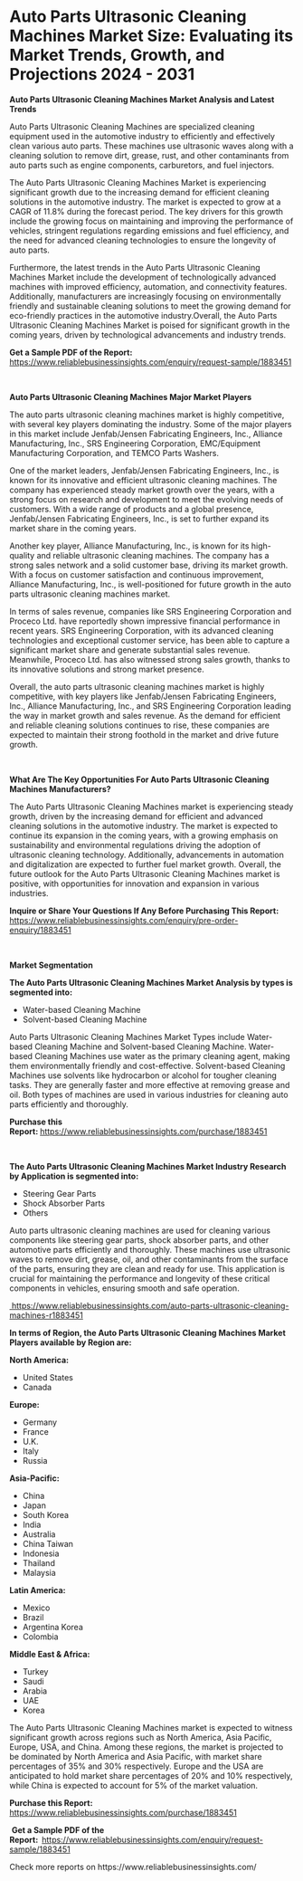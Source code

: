 <p><h1>Auto Parts Ultrasonic Cleaning Machines Market Size: Evaluating its Market Trends, Growth, and Projections 2024 - 2031</h1></p><p><strong>Auto Parts Ultrasonic Cleaning Machines Market Analysis and Latest Trends</strong></p>
<p><p>Auto Parts Ultrasonic Cleaning Machines are specialized cleaning equipment used in the automotive industry to efficiently and effectively clean various auto parts. These machines use ultrasonic waves along with a cleaning solution to remove dirt, grease, rust, and other contaminants from auto parts such as engine components, carburetors, and fuel injectors.</p><p>The Auto Parts Ultrasonic Cleaning Machines Market is experiencing significant growth due to the increasing demand for efficient cleaning solutions in the automotive industry. The market is expected to grow at a CAGR of 11.8% during the forecast period. The key drivers for this growth include the growing focus on maintaining and improving the performance of vehicles, stringent regulations regarding emissions and fuel efficiency, and the need for advanced cleaning technologies to ensure the longevity of auto parts.</p><p>Furthermore, the latest trends in the Auto Parts Ultrasonic Cleaning Machines Market include the development of technologically advanced machines with improved efficiency, automation, and connectivity features. Additionally, manufacturers are increasingly focusing on environmentally friendly and sustainable cleaning solutions to meet the growing demand for eco-friendly practices in the automotive industry.Overall, the Auto Parts Ultrasonic Cleaning Machines Market is poised for significant growth in the coming years, driven by technological advancements and industry trends.</p></p>
<p><strong>Get a Sample PDF of the Report:&nbsp;</strong> <a href="https://www.reliablebusinessinsights.com/enquiry/request-sample/1883451">https://www.reliablebusinessinsights.com/enquiry/request-sample/1883451</a></p>
<p>&nbsp;</p>
<p><strong>Auto Parts Ultrasonic Cleaning Machines Major Market Players</strong></p>
<p><p>The auto parts ultrasonic cleaning machines market is highly competitive, with several key players dominating the industry. Some of the major players in this market include Jenfab/Jensen Fabricating Engineers, Inc., Alliance Manufacturing, Inc., SRS Engineering Corporation, EMC/Equipment Manufacturing Corporation, and TEMCO Parts Washers.</p><p>One of the market leaders, Jenfab/Jensen Fabricating Engineers, Inc., is known for its innovative and efficient ultrasonic cleaning machines. The company has experienced steady market growth over the years, with a strong focus on research and development to meet the evolving needs of customers. With a wide range of products and a global presence, Jenfab/Jensen Fabricating Engineers, Inc., is set to further expand its market share in the coming years.</p><p>Another key player, Alliance Manufacturing, Inc., is known for its high-quality and reliable ultrasonic cleaning machines. The company has a strong sales network and a solid customer base, driving its market growth. With a focus on customer satisfaction and continuous improvement, Alliance Manufacturing, Inc., is well-positioned for future growth in the auto parts ultrasonic cleaning machines market.</p><p>In terms of sales revenue, companies like SRS Engineering Corporation and Proceco Ltd. have reportedly shown impressive financial performance in recent years. SRS Engineering Corporation, with its advanced cleaning technologies and exceptional customer service, has been able to capture a significant market share and generate substantial sales revenue. Meanwhile, Proceco Ltd. has also witnessed strong sales growth, thanks to its innovative solutions and strong market presence.</p><p>Overall, the auto parts ultrasonic cleaning machines market is highly competitive, with key players like Jenfab/Jensen Fabricating Engineers, Inc., Alliance Manufacturing, Inc., and SRS Engineering Corporation leading the way in market growth and sales revenue. As the demand for efficient and reliable cleaning solutions continues to rise, these companies are expected to maintain their strong foothold in the market and drive future growth.</p></p>
<p>&nbsp;</p>
<p><strong>What Are The Key Opportunities For Auto Parts Ultrasonic Cleaning Machines Manufacturers?</strong></p>
<p><p>The Auto Parts Ultrasonic Cleaning Machines market is experiencing steady growth, driven by the increasing demand for efficient and advanced cleaning solutions in the automotive industry. The market is expected to continue its expansion in the coming years, with a growing emphasis on sustainability and environmental regulations driving the adoption of ultrasonic cleaning technology. Additionally, advancements in automation and digitalization are expected to further fuel market growth. Overall, the future outlook for the Auto Parts Ultrasonic Cleaning Machines market is positive, with opportunities for innovation and expansion in various industries.</p></p>
<p><strong>Inquire or Share Your Questions If Any Before Purchasing This Report:</strong> <a href="https://www.reliablebusinessinsights.com/enquiry/pre-order-enquiry/1883451">https://www.reliablebusinessinsights.com/enquiry/pre-order-enquiry/1883451</a></p>
<p>&nbsp;</p>
<p><strong>Market Segmentation</strong></p>
<p><strong>The Auto Parts Ultrasonic Cleaning Machines Market Analysis by types is segmented into:</strong></p>
<p><ul><li>Water-based Cleaning Machine</li><li>Solvent-based Cleaning Machine</li></ul></p>
<p><p>Auto Parts Ultrasonic Cleaning Machines Market Types include Water-based Cleaning Machine and Solvent-based Cleaning Machine. Water-based Cleaning Machines use water as the primary cleaning agent, making them environmentally friendly and cost-effective. Solvent-based Cleaning Machines use solvents like hydrocarbon or alcohol for tougher cleaning tasks. They are generally faster and more effective at removing grease and oil. Both types of machines are used in various industries for cleaning auto parts efficiently and thoroughly.</p></p>
<p><strong>Purchase this Report:&nbsp;</strong><a href="https://www.reliablebusinessinsights.com/purchase/1883451">https://www.reliablebusinessinsights.com/purchase/1883451</a></p>
<p>&nbsp;</p>
<p><strong>The Auto Parts Ultrasonic Cleaning Machines Market Industry Research by Application is segmented into:</strong></p>
<p><ul><li>Steering Gear Parts</li><li>Shock Absorber Parts</li><li>Others</li></ul></p>
<p><p>Auto parts ultrasonic cleaning machines are used for cleaning various components like steering gear parts, shock absorber parts, and other automotive parts efficiently and thoroughly. These machines use ultrasonic waves to remove dirt, grease, oil, and other contaminants from the surface of the parts, ensuring they are clean and ready for use. This application is crucial for maintaining the performance and longevity of these critical components in vehicles, ensuring smooth and safe operation.</p></p>
<p><a href="https://www.reliablebusinessinsights.com/auto-parts-ultrasonic-cleaning-machines-r1883451">&nbsp;https://www.reliablebusinessinsights.com/auto-parts-ultrasonic-cleaning-machines-r1883451</a></p>
<p><strong>In terms of Region, the Auto Parts Ultrasonic Cleaning Machines Market Players available by Region are:</strong></p>
<p>
    <p> <strong> North America: </strong>
        <ul>
            <li>United States</li>
            <li>Canada</li>
        </ul>
        </p> 
    <p> <strong> Europe: </strong>
        <ul>
            <li>Germany</li>
            <li>France</li>
            <li>U.K.</li>
            <li>Italy</li>
            <li>Russia</li>
        </ul>
        </p> 
    <p> <strong> Asia-Pacific: </strong>
        <ul>
            <li>China</li>
            <li>Japan</li>
            <li>South Korea</li>
            <li>India</li>
            <li>Australia</li>
            <li>China Taiwan</li>
            <li>Indonesia</li>
            <li>Thailand</li>
            <li>Malaysia</li>
        </ul>
        </p> 
    <p> <strong> Latin America: </strong>
        <ul>
            <li>Mexico</li>
            <li>Brazil</li>
            <li>Argentina Korea</li>
            <li>Colombia</li>
        </ul>
        </p> 
    <p> <strong> Middle East & Africa: </strong>
        <ul>
            <li>Turkey</li>
            <li>Saudi</li>
            <li>Arabia</li>
            <li>UAE</li>
            <li>Korea</li>
        </ul>
    </p>
    </p>
<p><p>The Auto Parts Ultrasonic Cleaning Machines market is expected to witness significant growth across regions such as North America, Asia Pacific, Europe, USA, and China. Among these regions, the market is projected to be dominated by North America and Asia Pacific, with market share percentages of 35% and 30% respectively. Europe and the USA are anticipated to hold market share percentages of 20% and 10% respectively, while China is expected to account for 5% of the market valuation.</p></p>
<p><strong>Purchase this Report: </strong><a href="https://www.reliablebusinessinsights.com/purchase/1883451">https://www.reliablebusinessinsights.com/purchase/1883451</a></p>
<p>&nbsp;<strong>Get a Sample PDF of the Report:&nbsp;&nbsp;</strong><a href="https://www.reliablebusinessinsights.com/enquiry/request-sample/1883451">https://www.reliablebusinessinsights.com/enquiry/request-sample/1883451</a></p>
<p><strong></strong></p>
<p>Check more reports on https://www.reliablebusinessinsights.com/</p>